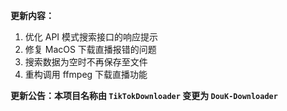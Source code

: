 **更新内容：**

1. 优化 API 模式搜索接口的响应提示
2. 修复 MacOS 下载直播报错的问题
3. 搜索数据为空时不再保存至文件
4. 重构调用 ffmpeg 下载直播功能

<p><strong>更新公告：本项目名称由 <code>TikTokDownloader</code> 变更为 <code>DouK-Downloader</code></strong></p>
